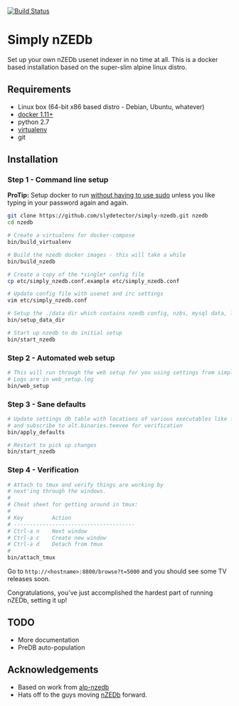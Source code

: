 [![Build Status](https://travis-ci.org/slydetector/simply-nzedb.svg?branch=master)](https://travis-ci.org/slydetector/simply-nzedb)

# Simply nZEDb

Set up your own nZEDb usenet indexer in no time at all. 
This is a docker based installation based on the super-slim alpine linux distro.

## Requirements
- Linux box (64-bit x86 based distro - Debian, Ubuntu, whatever)
- [docker 1.11+](https://docs.docker.com/engine/installation/)
- python 2.7
- [virtualenv](https://virtualenv.pypa.io/en/stable/installation/)
- git

## Installation
### Step 1 - Command line setup

**ProTip:** Setup docker to run [without having to use sudo](http://askubuntu.com/questions/477551/how-can-i-use-docker-without-sudo) unless you like typing in your password again and again.

```sh
git clone https://github.com/slydetector/simply-nzedb.git nzedb
cd nzedb

# Create a virtualenv for docker-compose
bin/build_virtualenv

# Build the nzedb docker images - this will take a while
bin/build_nzedb

# Create a copy of the *single* config file
cp etc/simply_nzedb.conf.example etc/simply_nzedb.conf

# Update config file with usenet and irc settings
vim etc/simply_nzedb.conf

# Setup the ./data dir which contains nzedb config, nzbs, mysql data, log files, etc
bin/setup_data_dir

# Start up nzedb to do initial setup
bin/start_nzedb
```

### Step 2 - Automated web setup
```sh
# This will run through the web setup for you using settings from simply_nzedb.conf/
# Logs are in web_setup.log
bin/web_setup
```

### Step 3 - Sane defaults
```sh
# Update settings db table with locations of various executables like ffmpeg, mediainfo, etc
# and subscribe to alt.binaries.teevee for verification
bin/apply_defaults

# Restart to pick up changes
bin/start_nzedb
```

### Step 4 - Verification
```sh
# Attach to tmux and verify things are working by
# next'ing through the windows.
#
# Cheat sheet for getting around in tmux:
#
# Key         Action
# --------------------------------------
# Ctrl-a n    Next window
# Ctrl-a c    Create new window
# Ctrl-a d    Detach from tmux
# 
bin/attach_tmux
```
Go to ```http://<hostname>:8800/browse?t=5000``` and you should see some TV releases soon.

Congratulations, you've just accomplished the hardest part of running nZEDb, setting it up!

## TODO
- More documentation
- PreDB auto-population

## Acknowledgements
- Based on work from [alp-nzedb](https://github.com/MichaelLindsey/alp-nzedb)
- Hats off to the guys moving [nZEDb](https://nzedb.github.io/) forward.

